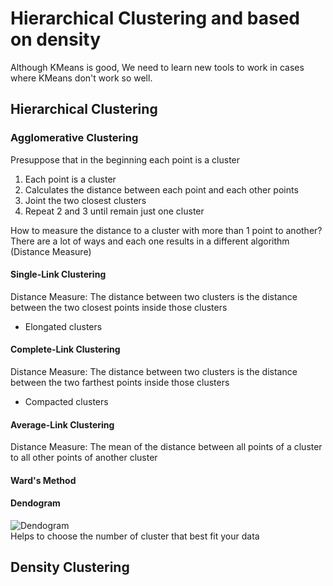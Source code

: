# Hierarchical Clustering and based on density

Although KMeans is good, We need to learn new tools to work in cases where KMeans don't work so well.

## Hierarchical Clustering

### Agglomerative Clustering
Presuppose that in the beginning each point is a cluster

1. Each point is a cluster
2. Calculates the distance between each point and each other points
3. Joint the two closest clusters
4. Repeat 2 and 3 until remain just one cluster

How to measure the distance to a cluster with more than 1 point to another? <br>
There are a lot of ways and each one results in a different algorithm (Distance Measure)

#### Single-Link Clustering
Distance Measure: The distance between two clusters is the distance between the two closest points inside those clusters
- Elongated clusters

#### Complete-Link Clustering
Distance Measure: The distance between two clusters is the distance between the two farthest points inside those clusters
- Compacted clusters

#### Average-Link Clustering
Distance Measure: The mean of the distance between all points of a cluster to all other points of another cluster
    
#### Ward's Method

#### Dendogram
![Dendogram](https://www.researchgate.net/profile/Joao_Junqueira2/publication/301419462/figure/download/fig1/AS:352927538532357@1461155890608/Figura-1-Dendograma-de-similaridade.png) <br>
Helps to choose the number of cluster that best fit your data

## Density Clustering
